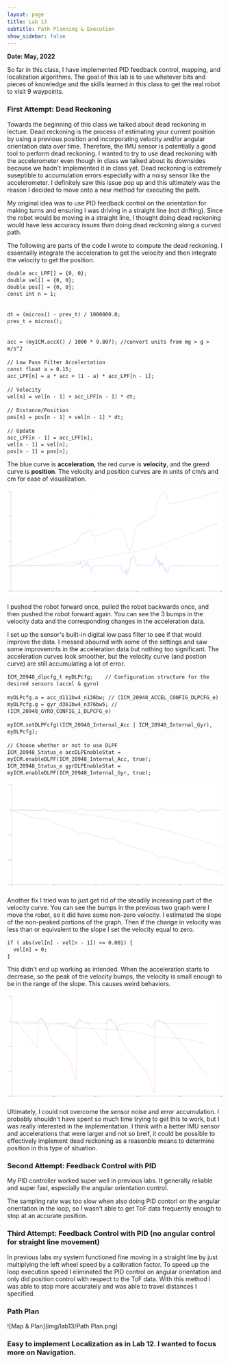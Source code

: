 ```yaml
---
layout: page
title: Lab 13
subtitle: Path Planning & Execution
show_sidebar: false
---
```


**Date: May, 2022**

So far in this class, I have implemented PID feedback control, mapping, and localization algorithms. The goal of this lab is to use whatever bits and pieces of knowledge and the skills learned in this class to get the real robot to visit 9 waypoints. 

### First Attempt: Dead Reckoning 
Towards the beginning of this class we talked about dead reckoning in lecture. Dead reckoning is the process of estimating your current position by using a previous position and incorporating velocity and/or angular orientation data over time. Therefore, the IMU sensor is potentially a good tool to perform dead reckoning. I wanted to try to use dead reckoning with the accelerometer even though in class we talked about its downsides because we hadn't implemented it in class yet. Dead reckoning is extremely suseptible to accumulation errors especially with a noisy sensor like the accelerometer. I definitely saw this issue pop up and this ultimately was the reason I decided to move onto a new method for executing the path.

My original idea was to use PID feedback control on the orientation for making turns and ensuring I was driving in a straight line (not drifting). Since the robot would be moving in a straight line, I thought doing dead reckoning would have less accuracy issues than doing dead reckoning along a curved path.

The following are parts of the code I wrote to compute the dead reckoning. I essentailly integrate the acceleration to get the velocity and then integrate the velocity to get the position.

```
double acc_LPF[] = {0, 0};
double vel[] = {0, 0};
double pos[] = {0, 0};
const int n = 1;


dt = (micros() - prev_t) / 1000000.0;
prev_t = micros();


acc = (myICM.accX() / 1000 * 9.807); //convert units from mg > g > m/s^2

// Low Pass Filter Accelertation
const float a = 0.15;
acc_LPF[n] = a * acc + (1 - a) * acc_LPF[n - 1];

// Velocity
vel[n] = vel[n - 1] + acc_LPF[n - 1] * dt;

// Distance/Position
pos[n] = pos[n - 1] + vel[n - 1] * dt;

// Update
acc_LPF[n - 1] = acc_LPF[n];
vel[n - 1] = vel[n];
pos[n - 1] = pos[n];
```

The blue curve is **acceleration**, the red curve is **velocity**, and the greed curve is **position**. The velocity and position curves are in units of cm/s and cm for ease of visualization.

![Sad DR](img/lab13/DeadReckoning.png)

I pushed the robot forward once, pulled the robot backwards once, and then pushed the robot forward again. You can see the 3 bumps in the velocity data and the corresponding changes in the acceleration data.

I set up the sensor's built-in digital low pass filter to see if that would improve the data. I messed abournd with some of the settings and saw some improvemnts in the acceleration data but nothing too significant. The acceleration curves look smoother, but the velocity curve (and postion curve) are still accumulating a lot of error.

```
ICM_20948_dlpcfg_t myDLPcfg;    // Configuration structure for the desired sensors (accel & gyro)

myDLPcfg.a = acc_d111bw4_n136bw; // (ICM_20948_ACCEL_CONFIG_DLPCFG_e)
myDLPcfg.g = gyr_d361bw4_n376bw5; // (ICM_20948_GYRO_CONFIG_1_DLPCFG_e)

myICM.setDLPFcfg((ICM_20948_Internal_Acc | ICM_20948_Internal_Gyr), myDLPcfg);

// Choose whether or not to use DLPF
ICM_20948_Status_e accDLPEnableStat = myICM.enableDLPF(ICM_20948_Internal_Acc, true);
ICM_20948_Status_e gyrDLPEnableStat = myICM.enableDLPF(ICM_20948_Internal_Gyr, true);
```

![Sad DR](img/lab13/PostDLPF.png)


Another fix I tried was to just get rid of the steadily increasing part of the velocity curve. You can see the bumps in the previous two graph were I move the robot, so it did have some non-zero velocity. I estimated the slope of the non-peaked portions of the graph. Then if the change in velocity was less than or equivalent to the slope I set the velocity equal to zero.

```
if ( abs(vel[n] - vel[n - 1]) <= 0.001) {
  vel[n] = 0;
}
```
This didn't end up working as intended. When the acceleration starts to decrease, so the peak of the velocity bumps, the velocity is small enough to be in the range of the slope. This causes weird behaviors.

![Sad DR](img/lab13/PostVelFix.png)


Ultimately, I could not overcome the sensor noise and error accumulation. I probably shouldn't have spent so much time trying to get this to work, but I was really interested in the implementation. I think with a better IMU sensor and accelerations that were larger and not so breif, it could be possible to effectively implement dead reckoning as a reasonble means to determine position in this type of situation.


### Second Attempt: Feedback Control with PID
My PID controller worked super well in previous labs. It generally reliable and super fast, especially the angular orientation control.

The sampling rate was too slow when also doing PID contorl on the angular orientation in the loop, so I wasn't able to get ToF data frequently enough to stop at an accurate position.

### Third Attempt: Feedback Control with PID (no angular control for straight line movement)
In previous labs my system functioned fine moving in a straight line by just multiplying the left wheel speed by a calibration factor. To speed up the loop execution speed I eliminated the PID control on angular orientation and only did position control with respect to the ToF data. With this method I was able to stop more accurately and was able to travel distances I specified.

### Path Plan

![Map & Plan](img/lab13/Path Plan.png)

### Easy to implement Localization as in Lab 12. I wanted to focus more on Navigation. 
